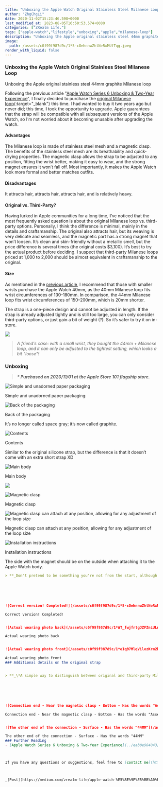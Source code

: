 ```yaml
---
title: "Unboxing the Apple Watch Original Stainless Steel Milanese Loop"
author: "ZhgChgLi"
date: 2020-11-02T15:23:46.598+0000
last_modified_at: 2023-08-05T16:50:53.574+0000
categories: ["ZRealm Life."]
tags: ["apple-watch","lifestyle","unboxing","apple","milanese-loop"]
description: "Unboxing the Apple original stainless steel 44mm graphite Milanese loop"
image:
  path: /assets/c0f99f987d9c/1*5-cOehnnwZhtNeRxMUfTqg.jpeg
render_with_liquid: false
---
```


### Unboxing the Apple Watch Original Stainless Steel Milanese Loop

Unboxing the Apple original stainless steel 44mm graphite Milanese loop

Following the previous article "[Apple Watch Series 6 Unboxing & Two-Year Experience](../eab0e984043/)", I finally decided to purchase the [original Milanese loop](https://www.apple.com/tw/shop/product/MTU22FE/A/40-%E5%85%AC%E9%87%90%E9%8A%80%E8%89%B2%E7%B1%B3%E8%98%AD%E5%BC%8F%E9%8C%B6%E7%92%B0){:target="_blank"} this time. I had wanted to buy it two years ago but never did; this time, I took the opportunity to upgrade. Apple guarantees that the strap will be compatible with all subsequent versions of the Apple Watch, so I’m not worried about it becoming unusable after upgrading the watch.

#### Advantages

The Milanese loop is made of stainless steel mesh and a magnetic clasp. The benefits of the stainless steel mesh are its breathability and quick-drying properties. The magnetic clasp allows the strap to be adjusted to any position, fitting the wrist better, making it easy to wear, and the strong magnet ensures it won’t fall off. Most importantly, it makes the Apple Watch look more formal and better matches outfits.

#### Disadvantages

It attracts hair, attracts hair, attracts hair, and is relatively heavy.

#### Original vs. Third-Party?

Having lurked in Apple communities for a long time, I’ve noticed that the most frequently asked question is about the original Milanese loop vs. third-party options. Personally, I think the difference is minimal, mainly in the details and craftsmanship. The original also attracts hair, but its weaving is very delicate and seamless, and the magnetic part has a strong magnet that won’t loosen. It’s clean and skin-friendly without a metallic smell, but the price difference is several times (the original costs $3,100). It’s best to try the actual product before deciding. I suspect that third-party Milanese loops priced at 1,000 to 2,000 should be almost equivalent in craftsmanship to the original.

#### Size

As mentioned in the [previous article](../eab0e984043/), I recommend that those with smaller wrists purchase the Apple Watch 40mm, as the 40mm Milanese loop fits wrist circumferences of 130–180mm. In comparison, the 44mm Milanese loop fits wrist circumferences of 150–200mm, which is 20mm shorter.

The strap is a one-piece design and cannot be adjusted in length. If the strap is already adjusted tightly and is still too large, you can only consider third-party options, or just gain a bit of weight (?). So it’s safer to try it on in-store.

![](/assets/c0f99f987d9c/1*faHIYnWjMFiOg2Q5AoWnlQ.png)

> _A friend's case: with a small wrist, they bought the 44mm + Milanese loop, and it can only be adjusted to the tightest setting, which looks a bit "loose"!_

### Unboxing

> **_\* Purchased on 2020/11/01 at the Apple Store 101 flagship store._**

![Simple and unadorned paper packaging](/assets/c0f99f987d9c/1*HI4rii9jMG1mkzvmXMWdLw.jpeg)

Simple and unadorned paper packaging

![Back of the packaging](/assets/c0f99f987d9c/1*e8y5jTMTJKKPdydc2v0NVw.jpeg)

Back of the packaging

It’s no longer called space gray; it’s now called graphite.

![Contents](/assets/c0f99f987d9c/1*m0sAkDMEiPwm43rTn0-3tA.jpeg)

Contents

Similar to the original silicone strap, but the difference is that it doesn’t come with an extra short strap XD

![Main body](/assets/c0f99f987d9c/1*seGVcrq2LSAlRrTp-CPIfQ.jpeg)

Main body

![](/assets/c0f99f987d9c/1*IPUHeRmo5iG9QzsC_NKQoA.jpeg)

![Magnetic clasp](/assets/c0f99f987d9c/1*mHytJWItkz8l4OtPq5HkeA.jpeg)

Magnetic clasp

![Magnetic clasp can attach at any position, allowing for any adjustment of the loop size](/assets/c0f99f987d9c/1*IIstNIHPD8kXOum-reIkjg.gif)

Magnetic clasp can attach at any position, allowing for any adjustment of the loop size

![Installation instructions](/assets/c0f99f987d9c/1*OwyAmkDoSbsVwyHizqEXPA.jpeg)

Installation instructions

The side with the magnet should be on the outside when attaching it to the Apple Watch body.

```markdown
> **_Don't pretend to be something you're not from the start, although it doesn't really matter? :_** 






![Correct version! Completed!](/assets/c0f99f987d9c/1*5-cOehnnwZhtNeRxMUfTqg.jpeg)

Correct version! Completed!


![Actual wearing photo back](/assets/c0f99f987d9c/1*WT_fwjfrtgJZFZnLULndRw.jpeg)

Actual wearing photo back


![Actual wearing photo front](/assets/c0f99f987d9c/1*eIq97MlqVilozKrm2kcT0g.jpeg)

Actual wearing photo front
### Additional details on the original strap


> **_\*A simple way to distinguish between original and third-party Milanese straps, but it may not be accurate; purchasing from legitimate channels ensures you won't be scammed!_** 






![Connection end - Near the magnetic clasp - Bottom - Has the words "Assembled in China"](/assets/c0f99f987d9c/1*24YD1G0kgfc5qeRX55ItEg.jpeg)

Connection end - Near the magnetic clasp - Bottom - Has the words "Assembled in China"


![The other end of the connection - Surface - Has the words "44MM"](/assets/c0f99f987d9c/1*KZcWMP1vVSGtCpLuJW6rFw.jpeg)

The other end of the connection - Surface - Has the words "44MM"
### Further Reading
- [Apple Watch Series 6 Unboxing & Two-Year Experience](../eab0e984043/)



If you have any questions or suggestions, feel free to [contact me](https://www.zhgchg.li/contact){:target="_blank"}.



_[Post](https://medium.com/zrealm-life/apple-watch-%E5%8E%9F%E5%BB%A0%E4%B8%8D%E9%8F%BD%E9%8B%BC%E7%B1%B3%E8%98%AD%E9%8C%B6%E5%B8%B6%E9%96%8B%E7%AE%B1-c0f99f987d9c){:target="_blank"} converted from Medium by [ZMediumToMarkdown](https://github.com/ZhgChgLi/ZMediumToMarkdown){:target="_blank"}._
```
